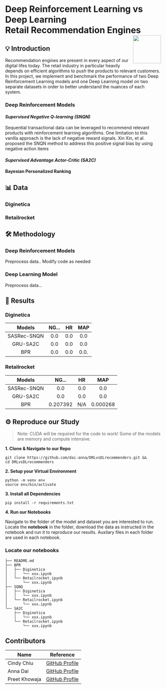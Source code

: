 # Deep Reinforcement Learning vs Deep Learning <br> Retail Recommendation Engines <img width=90 align="right" src="https://upload.wikimedia.org/wikipedia/commons/thumb/e/e6/Duke_University_logo.svg/1024px-Duke_University_logo.svg.png">

## 💡 Introduction
Recommendation engines are present in every aspect of our digital lifes today. The retail industry in particular heavily depends on efficient algorithms to push the products to relevant customers.
In this project, we implement and benchmark the performance of two Deep Reinforcement Learning models and one Deep Learning model on two separate datasets in order to better understand the nuances of each system.

### Deep Reinforcement Models
#### *Supervised Negative Q-learning (SNQN)*
Sequential transactional data can be leveraged to recommend relevant products with reinforcement learning algorithms. One limitation to this vanilla approach is the lack of negative reward signals. Xin Xin, et al. proposed the SNQN method to address this positive signal bias by using negative action items 

#### *Supervised Advantage Actor-Critic (SA2C)*

#### Bayesian Personalized Ranking

## 📊 Data
### Diginetica

### Retailrocket


## 🛠️ Methodology
### Deep Reinforcement Models
Preprocess data..
Modify code as needed

### Deep Learning Model
Preprocess data...

## 🔬 Results

### Diginetica

| **Models**  | **NG...** | **HR** | **MAP** |
| :---------: | :-----: | :-----: | :-----: |
| SASRec-SNQN |   0.0   |   0.0   |  0.0   |
|  GRU-SA2C   |   0.0   |   0.0   |  0.0   |
|     BPR     |   0.0   |   0.0   |  0.0.  |


### Retailrocket

| **Models**  | **NG...** | **HR** | **MAP** |
| :---------: | :-----: | :-----: | :-----: |
| SASRec-SNQN |   0.0   |   0.0   |  0.0   |
|  GRU-SA2C   |   0.0   |   0.0   |  0.0   |
|     BPR     |   0.207392   |   N/A   |  0.000268  |

## ⚙️ Reproduce our Study
> Note: CUDA will be required for the code to work! Some of the models are memory and compute intensive.

**1. Clone & Navigate to our Repo**
```
git clone https://github.com/dai-anna/DRLvsDLrecommenders.git && 
cd DRLvsDLrecommenders
```

**2. Setup your Virtual Environment**
```
python -m venv env
source env/bin/activate
```

**3. Install all Dependencies**
```
pip install -r requirements.txt
```

**4. Run our Notebooks**

Navigate to the folder of the model and dataset you are interested to run. Locate the **notebook** in the folder, download the data as instructed in the notebook and run it to reproduce our results. Auxilary files in each folder are used in each notebook.

### Locate our notebooks 
```
├── README.md
├── BPR
│   ├── Diginetica
│   │   └── xxx.ipynb
│   └── Retailrocket.ipynb
│       └── xxx.ipynb
├── SQNQ
│   ├── Diginetica
│   │   └── xxx.ipynb
│   └── Retailrocket.ipynb
│       └── xxx.ipynb
└── SA2C
    ├── Diginetica
    │   └── xxx.ipynb
    └── Retailrocket.ipynb
        └── xxx.ipynb
```

## Contributors

| Name | Reference |
|---- | ----|
|Cindy Chiu | [GitHub Profile](https://github.com/cindy-yuting-chiu)|
|Anna Dai | [GitHub Profile](https://github.com/dai-anna)|
|Preet Khowaja |[GitHub Profile](https://github.com/preetkhowaja)|


